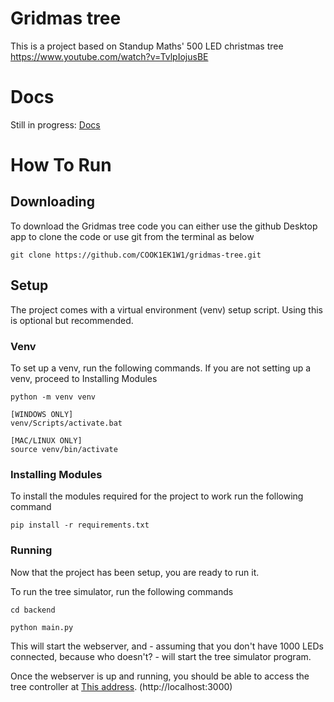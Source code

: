 # Gridmas tree
This is a project based on Standup Maths' 500 LED christmas tree https://www.youtube.com/watch?v=TvlpIojusBE

# Docs
Still in progress: [Docs](https://ciarancook.com/gridmastree-docs)

# How To Run
## Downloading
To download the Gridmas tree code you can either use the github Desktop app to clone the code or use git from the terminal as below

```
git clone https://github.com/COOK1EK1W1/gridmas-tree.git
```

## Setup
The project comes with a virtual environment (venv) setup script. Using this is optional but recommended.

### Venv
To set up a venv, run the following commands. If you are not setting up a venv, proceed to Installing Modules

```
python -m venv venv

[WINDOWS ONLY]
venv/Scripts/activate.bat

[MAC/LINUX ONLY]
source venv/bin/activate
```

### Installing Modules
To install the modules required for the project to work run the following command

```
pip install -r requirements.txt
```

### Running
Now that the project has been setup, you are ready to run it.

To run the tree simulator, run the following commands

```
cd backend

python main.py
```

This will start the webserver, and - assuming that you don't have 1000 LEDs connected, because who doesn't? - will start the tree simulator program.

Once the webserver is up and running, you should be able to access the tree controller at [This address](http://localhost:3000). (http://localhost:3000)
